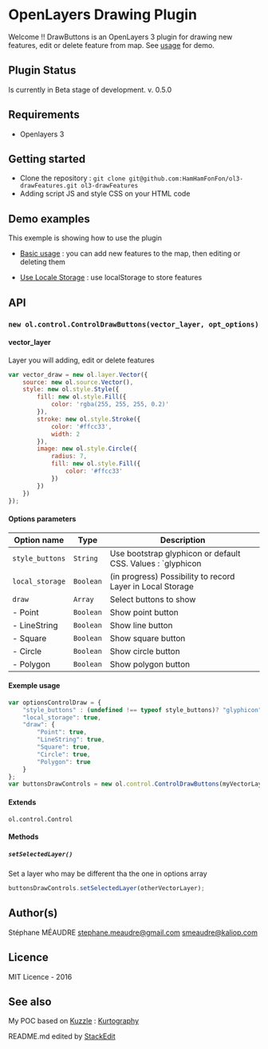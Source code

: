 OpenLayers Drawing Plugin
===================

Welcome !! DrawButtons is an OpenLayers 3 plugin for drawing new features, edit or delete feature from map. See [usage](https://rawgit.com/HamHamFonFon/ol3-drawButtons/master/examples/index.html) for demo.

Plugin Status
-------------
Is currently in Beta stage of development.
v. 0.5.0

Requirements
-------------
 - Openlayers 3


Getting started
-------------
  - Clone the repository : `git clone git@github.com:HamHamFonFon/ol3-drawFeatures.git ol3-drawFeatures`
  - Adding script JS and style CSS on your HTML code

Demo examples
-------------

This exemple is showing how to use the plugin
	
  - [Basic usage](https://cdn.rawgit.com/HamHamFonFon/ol3-drawButtons/master/examples/basic_use.html) : you can add new features to the map, then editing or deleting them

  - [Use Locale Storage](https://cdn.rawgit.com/HamHamFonFon/ol3-drawButtons/master/examples/local_storage.html) : use localStorage to store features

API
-------------

### `new ol.control.ControlDrawButtons(vector_layer, opt_options)`

#### vector_layer
Layer you will adding, edit or delete features
```javascript
var vector_draw = new ol.layer.Vector({
    source: new ol.source.Vector(),
    style: new ol.style.Style({
        fill: new ol.style.Fill({
            color: 'rgba(255, 255, 255, 0.2)'
        }),
        stroke: new ol.style.Stroke({
            color: '#ffcc33',
            width: 2
        }),
        image: new ol.style.Circle({
            radius: 7,
            fill: new ol.style.Fill({
                color: '#ffcc33'
            })
        })
    })
});
```

#### Options parameters

|Option name|Type|Description|
 ----------------- | ---------------------------- | ------------------
| `style_buttons` |`String`| Use bootstrap glyphicon or default CSS. Values : `glyphicon|default`|
| `local_storage` |`Boolean`| (in progress) Possibility to record Layer in Local Storage
| `draw`          |`Array`| Select buttons to show|
|  - Point      |`Boolean`|Show point button|
|  - LineString    |`Boolean`|Show line button|
|  - Square        |`Boolean`|Show square button|
|  - Circle        |`Boolean`|Show circle button|
|  - Polygon       |`Boolean`|Show polygon button|


#### Exemple usage

```javascript
var optionsControlDraw = {
    "style_buttons" : (undefined !== typeof style_buttons)? "glyphicon" : "default",
    "local_storage": true,
    "draw": {
        "Point": true,
        "LineString": true,
        "Square": true,
        "Circle": true,
        "Polygon": true
    }
};
var buttonsDrawControls = new ol.control.ControlDrawButtons(myVectorLayer, optionsControlDraw);
```

#### Extends

`ol.control.Control`

#### Methods

##### `setSelectedLayer()`
Set a layer who may be different tha the one in options array
```javascript
buttonsDrawControls.setSelectedLayer(otherVectorLayer);
```
  
Author(s)
-------------
Stéphane MÉAUDRE
 <stephane.meaudre@gmail.com> <smeaudre@kaliop.com>

Licence
-------------
MIT Licence - 2016

See also
-------------
My POC based on [Kuzzle](http://kuzzle.io/) : [Kurtography](https://github.com/HamHamFonFon/kurtogaphy)


README.md edited by [StackEdit](https://stackedit.io)
